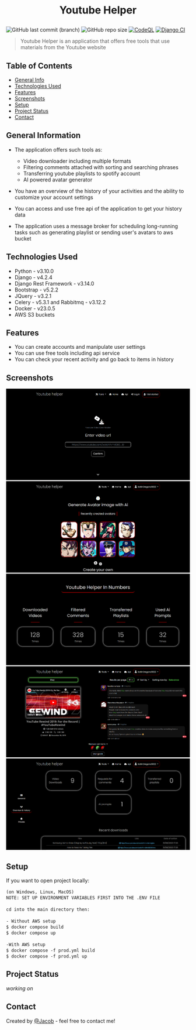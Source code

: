 # <p align="center"> Youtube Helper </p>
![GitHub last commit (branch)](https://img.shields.io/github/last-commit/JacobW22/Youtube_helper_project/main?style=flat-square&logo=github&color=blue)
![GitHub repo size](https://img.shields.io/github/repo-size/JacobW22/Youtube_helper_project?style=flat-square&color=lightblue)
[![CodeQL](https://github.com/JacobW22/Youtube_helper_project/workflows/CodeQL/badge.svg)](https://github.com/JacobW22/Youtube_helper_project/actions?query=workflow%3ACodeQL)
[![Django CI](https://github.com/JacobW22/Youtube_helper_project/actions/workflows/django.yml/badge.svg)](https://github.com/JacobW22/Youtube_helper_project/actions/workflows/django.yml)

> Youtube Helper is an application that offers free tools that use materials from the Youtube website

<!-- > Live demo [_here_](http://165.232.68.73:8000). -->

## Table of Contents
* [General Info](#general-information)
* [Technologies Used](#technologies-used)
* [Features](#features)
* [Screenshots](#screenshots)
* [Setup](#setup)
* [Project Status](#project-status)
* [Contact](#contact)


## General Information
- The application offers such tools as:<br>
    - Video downloader including multiple formats<br>
    - Filtering comments attached with sorting and searching phrases<br>
    - Transferring youtube playlists to spotify account<br>
    - AI powered avatar generator

- You have an overview of the history of your activities and the ability to customize your account settings
- You can access and use free api of the application to get your history data
- The application uses a message broker for scheduling long-running tasks such as generating playlist or sending user's avatars to aws bucket

## Technologies Used
- Python - v3.10.0
- Django - v4.2.4
- Django Rest Framework - v3.14.0
- Bootstrap - v5.2.2
- JQuery - v3.2.1
- Celery - v5.3.1 and Rabbitmq - v3.12.2
- Docker - v23.0.5
- AWS S3 buckets


## Features
- You can create accounts and manipulate user settings
- You can use free tools including api service
- You can check your recent activity and go back to items in history


## Screenshots
![Example screenshot](app/static/images/example_screenshot1.png)
![Example screenshot](app/static/images/example_screenshot2.png)
![Example screenshot](app/static/images/example_screenshot3.png)
![Example screenshot](app/static/images/example_screenshot4.png)
![Example screenshot](app/static/images/example_screenshot5.png)


## Setup
If you want to open project locally: 

```
(on Windows, Linux, MacOS)
NOTE: SET UP ENVIRONMENT VARIABLES FIRST INTO THE .ENV FILE

cd into the main directory then:

- Without AWS setup
$ docker compose build
$ docker compose up

-With AWS setup
$ docker compose -f prod.yml build
$ docker compose -f prod.yml up
```

## Project Status
_working on_


## Contact
Created by [@Jacob](mailto:jwis02202@gmail.com) - feel free to contact me!
